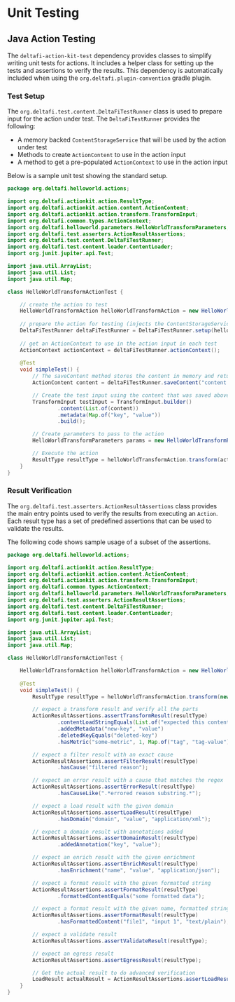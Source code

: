 # Unit Testing 

## Java Action Testing

The `deltafi-action-kit-test` dependency provides classes to simplify writing unit tests for actions. It includes a helper class for setting up the tests and assertions to verify the results. This dependency is automatically included when using the `org.deltafi.plugin-convention` gradle plugin.

### Test Setup

The `org.deltafi.test.content.DeltaFiTestRunner` class is used to prepare input for the action under test. The `DeltaFiTestRunner` provides the following:

- A memory backed `ContentStorageService` that will be used by the action under test
- Methods to create `ActionContent` to use in the action input
- A method to get a pre-populated `ActionContext` to use in the action input

Below is a sample unit test showing the standard setup.

```java
package org.deltafi.helloworld.actions;

import org.deltafi.actionkit.action.ResultType;
import org.deltafi.actionkit.action.content.ActionContent;
import org.deltafi.actionkit.action.transform.TransformInput;
import org.deltafi.common.types.ActionContext;
import org.deltafi.helloworld.parameters.HelloWorldTransformParameters;
import org.deltafi.test.asserters.ActionResultAssertions;
import org.deltafi.test.content.DeltaFiTestRunner;
import org.deltafi.test.content.loader.ContentLoader;
import org.junit.jupiter.api.Test;

import java.util.ArrayList;
import java.util.List;
import java.util.Map;

class HelloWorldTransformActionTest {

    // create the action to test
    HelloWorldTransformAction helloWorldTransformAction = new HelloWorldTransformAction();
    
    // prepare the action for testing (injects the ContentStorageService into the action)
    DeltaFiTestRunner deltaFiTestRunner = DeltaFiTestRunner.setup(helloWorldTransformAction);
    
    // get an ActionContext to use in the action input in each test
    ActionContext actionContext = deltaFiTestRunner.actionContext();
    
    @Test
    void simpleTest() {
        // The saveContent method stores the content in memory and returns the ActionContent that points to it
        ActionContent content = deltaFiTestRunner.saveContent("content data", "content-name", "text/plain");

        // Create the test input using the content that was saved above
        TransformInput testInput = TransformInput.builder()
                .content(List.of(content))
                .metadata(Map.of("key", "value"))
                .build();

        // Create parameters to pass to the action
        HelloWorldTransformParameters params = new HelloWorldTransformParameters();

        // Execute the action
        ResultType resultType = helloWorldTransformAction.transform(actionContext, params, testInput);
    }
}
```

### Result Verification

The `org.deltafi.test.asserters.ActionResultAssertions` class provides the main entry points used to verify the results from executing an `Action`. Each result type has a set of predefined assertions that can be used to validate the results.

The following code shows sample usage of a subset of the assertions.


```java
package org.deltafi.helloworld.actions;

import org.deltafi.actionkit.action.ResultType;
import org.deltafi.actionkit.action.content.ActionContent;
import org.deltafi.actionkit.action.transform.TransformInput;
import org.deltafi.common.types.ActionContext;
import org.deltafi.helloworld.parameters.HelloWorldTransformParameters;
import org.deltafi.test.asserters.ActionResultAssertions;
import org.deltafi.test.content.DeltaFiTestRunner;
import org.deltafi.test.content.loader.ContentLoader;
import org.junit.jupiter.api.Test;

import java.util.ArrayList;
import java.util.List;
import java.util.Map;

class HelloWorldTransformActionTest {

    HelloWorldTransformAction helloWorldTransformAction = new HelloWorldTransformAction();
    
    @Test
    void simpleTest() {
        ResultType resultType = helloWorldTransformAction.transform(new ActionContext(), new HelloWorldTransformParameters(), TransformInput.builder().build());

        // expect a transform result and verify all the parts
        ActionResultAssertions.assertTransformResult(resultType)
                .contentLoadStringEquals(List.of("expected this content to be saved"))
                .addedMetadata("new-key", "value")
                .deletedKeyEquals("deleted-key")
                .hasMetric("some-metric", 1, Map.of("tag", "tag-value"));

        // expect a filter result with an exact cause
        ActionResultAssertions.assertFilterResult(resultType)
                .hasCause("filtered reason");

        // expect an error result with a cause that matches the regex
        ActionResultAssertions.assertErrorResult(resultType)
                .hasCauseLike(".*errored reason substring.*");

        // expect a load result with the given domain
        ActionResultAssertions.assertLoadResult(resultType)
                .hasDomain("domain", "value", "application/xml");

        // expect a domain result with annotations added
        ActionResultAssertions.assertDomainResult(resultType)
                .addedAnnotation("key", "value");

        // expect an enrich result with the given enrichment
        ActionResultAssertions.assertEnrichResult(resultType)
                .hasEnrichment("name", "value", "application/json");

        // expect a format result with the given formatted string
        ActionResultAssertions.assertFormatResult(resultType)
                .formattedContentEquals("some formatted data");

        // expect a format result with the given name, formatted string, and mediaType
        ActionResultAssertions.assertFormatResult(resultType)
                .hasFormattedContent("file1", "input 1", "text/plain");

        // expect a validate result
        ActionResultAssertions.assertValidateResult(resultType);

        // expect an egress result
        ActionResultAssertions.assertEgressResult(resultType);

        // Get the actual result to do advanced verification
        LoadResult actualResult = ActionResultAssertions.assertLoadResult(resultType).getResult();
    }
}
```
